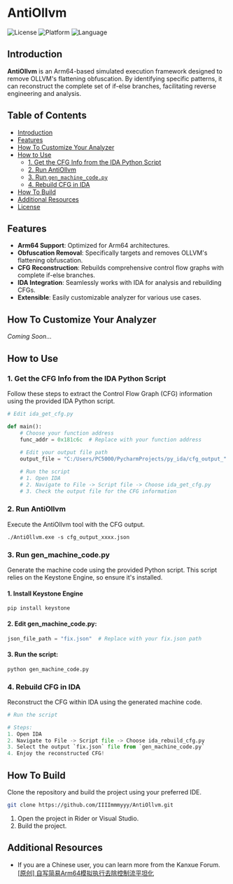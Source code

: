 # AntiOllvm

![License](https://img.shields.io/badge/license-MIT-blue.svg)
![Platform](https://img.shields.io/badge/platform-Arm64-red.svg)
![Language](https://img.shields.io/badge/language-C%23-orange.svg)

## Introduction



**AntiOllvm** is an Arm64-based simulated execution framework designed to remove OLLVM's flattening obfuscation. By identifying specific patterns, it can reconstruct the complete set of if-else branches, facilitating reverse engineering and analysis.

## Table of Contents

- [Introduction](#introduction)
- [Features](#features)
- [How To Customize Your Analyzer](#how-to-customize-your-analyzer)
- [How to Use](#how-to-use)
    - [1. Get the CFG Info from the IDA Python Script](#1-get-the-cfg-info-from-the-ida-python-script)
    - [2. Run AntiOllvm](#2-run-antiollvm)
    - [3. Run `gen_machine_code.py`](#3-run-gen_machine_codepy)
    - [4. Rebuild CFG in IDA](#4-rebuild-cfg-in-ida)
- [How To Build](#how-to-build)
- [Additional Resources](#additional-resources)
- [License](#license)

## Features

- **Arm64 Support**: Optimized for Arm64 architectures.
- **Obfuscation Removal**: Specifically targets and removes OLLVM's flattening obfuscation.
- **CFG Reconstruction**: Rebuilds comprehensive control flow graphs with complete if-else branches.
- **IDA Integration**: Seamlessly works with IDA for analysis and rebuilding CFGs.
- **Extensible**: Easily customizable analyzer for various use cases.

## How To Customize Your Analyzer

*Coming Soon...*

## How to Use

### 1. Get the CFG Info from the IDA Python Script

Follow these steps to extract the Control Flow Graph (CFG) information using the provided IDA Python script.

```python
# Edit ida_get_cfg.py

def main():
    # Choose your function address
    func_addr = 0x181c6c  # Replace with your function address
    
    # Edit your output file path
    output_file = "C:/Users/PC5000/PycharmProjects/py_ida/cfg_output_" + hex(func_addr) + ".json"

    # Run the script
    # 1. Open IDA
    # 2. Navigate to File -> Script file -> Choose ida_get_cfg.py
    # 3. Check the output file for the CFG information

```
### 2. Run AntiOllvm
Execute the AntiOllvm tool with the CFG output.
```shell
./AntiOllvm.exe -s cfg_output_xxxx.json
```

### 3. Run gen_machine_code.py
Generate the machine code using the provided Python script. This script relies on the Keystone Engine, so ensure it's installed.
####  1. Install Keystone Engine
```shell
pip install keystone
```
#### 2. Edit gen_machine_code.py:
```python
json_file_path = "fix.json"  # Replace with your fix.json path
```
#### 3. Run the script:
```shell
python gen_machine_code.py
```
### 4. Rebuild CFG in IDA
Reconstruct the CFG within IDA using the generated machine code.

```python
# Run the script

# Steps:
1. Open IDA
2. Navigate to File -> Script file -> Choose ida_rebuild_cfg.py
3. Select the output `fix.json` file from `gen_machine_code.py`
4. Enjoy the reconstructed CFG!
```
## How To Build
Clone the repository and build the project using your preferred IDE.

```bash
git clone https://github.com/IIIImmmyyy/AntiOllvm.git
```
1. Open the project in Rider or Visual Studio.
2. Build the project.

## Additional Resources
- If you are a Chinese user, you can learn more from the Kanxue Forum. [[原创] 自写简易Arm64模拟执行去除控制流平坦化
  ](https://bbs.kanxue.com/thread-284890.htm)
